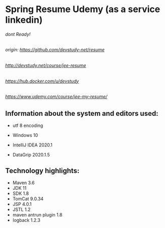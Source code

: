 # Spring Resume Udemy (as a service linkedin)
###### dont Ready!
###### origin: https://github.com/devstudy-net/resume

###### http://devstudy.net/course/jee-resume

###### https://hub.docker.com/u/devstudy

###### https://www.udemy.com/course/jee-my-resume/


## Information about the system and editors used:

- utf 8 encoding

- Windows 10

- IntelliJ IDEA 2020.1

- DataGrip 2020.1.5


## Technology highlights:

- Maven 3.6
- JDK 11 
- SDK 1.8
- TomCat 9.0.34
- JSP 4.0.1
- JSTL 1.2
- maven antrun plugin 1.8
- logback 1.2.3
